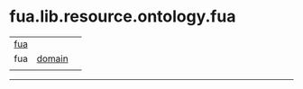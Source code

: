 # fua.lib.resource.ontology.fua

|      | | |
|:---  |:---|:---|
| [fua](./README.md)  | | |
| fua  | [domain](./domain/README.md) | |
|      | | |

---

